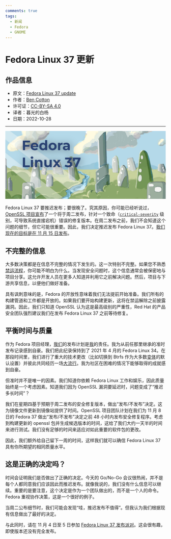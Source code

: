 ```yaml
---
comments: true
tags:
  - 新闻
  - Fedora
  - GNOME
---
```


# Fedora Linux 37 更新

## 作品信息

- 原文：[Fedora Linux 37 update](https://fedoramagazine.org/fedora-linux-37-update/)
- 作者：[Ben Cotton](https://fedoramagazine.org/author/bcotton/)
- 许可证：[CC-BY-SA 4.0](http://creativecommons.org/licenses/by-sa/4.0/)
- 译者：暮光的白杨
- 日期：2022-10-28

----

![01](./images/2022-10/f37-release-1024x433.webp)

Fedora Linux 37 要推迟发布；要很晚了。究其原因，你可能已经听说过，[OpenSSL 项目宣布](https://mta.openssl.org/pipermail/openssl-announce/2022-October/000238.html)了一个将于周二发布，针对一个致命（[`critical-severity`](https://www.browserstack.com/guide/bug-severity-vs-priority) 级别，可导致系统直接宕机）错误的修复版本。在周二发布之前，我们不会知道这个问题的细节，但它可能很重要。因此，我们决定推迟发布 Fedora Linux 37。[我们现在的目标是在 11 月 15 日发布](https://fedorapeople.org/groups/schedule/f-37/f-37-key-tasks.html)。

## 不完整的信息

大多数决策都是在信息不完整的情况下发生的。这一次特别不完整。如果您不熟悉[禁运流程](https://www.redhat.com/en/blog/security-embargoes-red-hat)，你可能不明白为什么。当发现安全问题时，这个信息通常会被保密地与项目分享。这允许开发人员在更多人知道并利用它之前解决问题。然后，项目与下游共享信息，以便他们做好准备。

具有讽刺意味的是，Fedora 的开放性意味着我们无法提前开始准备。我们所有的构建管道和工件都是开放的。如果我们要开始构建更新，这将在禁运解除之前披露漏洞。因此，我们只知道 OpenSSL 认为这是最高级别的严重性，Red Hat 的产品安全团队强烈建议我们在发布 Fedora Linux 37 之前等待修复。

## 平衡时间与质量

作为 Fedora 项目经理，[我们](https://getfedora.org/)的发布计划是[我](https://fedoramagazine.org/author/bcotton/)的责任。我为从前任那里继承的准时发布记录感到自豪。我们把此纪录保持到了 2021 年 4 月的 Fedora Linux 34。在那段时间里，我们进行了重大的技术更改（比如切换到 Btrfs 作为大多数[变体](https://spins.fedoraproject.org/en/)的默认设置）并彼此共同经历一场[大流行](https://en.wikipedia.org/wiki/Covid-19)。我为社区在困难的情况下能够取得的成就感到自豪。

但准时并不是唯一的因素。我们知道你依赖 Fedora Linux 工作和娱乐，因此质量始终是一个考虑因素。知道我们因为 OpenSSL 漏洞要延迟时，问题变成了“推迟多长时间”？

我们在星期四基于预期于周二发布的安全修复版本，做出“发布/不发布”决定。这为镜像文件更新到镜像站提供了时间。OpenSSL 项目团队计划在我们为 11 月 8 日的 Fedora 37 做出“发布/不发布”决定之前 48 小时内发布安全修复程序。考虑到构建更新的 openssl 包并生成候选版本的时间，这给了我们大约一天半的时间来进行测试。我们没有足够的时间来适应对如此重要的软件包的更改。

因此，我们额外给自己留下一周的时间，这样我们就可以确信 Fedora Linux 37 具有你所期望的相同质量水平。

## 这是正确的决定吗？

时间会证明我们是否做出了正确的决定。今天的 Go/No-Go 会议很热闹，并不是每个人都同意我们应该因此而推迟发布。就像我说的，我们没有什么信息可以继续。重要的是要注意，这个决定是作为一个团队做出的，而不是一个人的命令。Fedora 重视协作决策，这是一个很好的例子。

当周二公布细节时，我们可能会发现“哇，推迟发布不值得”。但我认为我们根据现有信息做出了最好的决定。

与此同时，请在 11 月 4 日至 5 日参加 [Fedora Linux 37 发布派对](https://fedoramagazine.org/youre-invited-to-the-fedora-linux-37-release-party/)。这会很有趣，即使版本还没有完全发布。